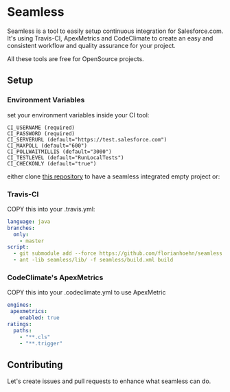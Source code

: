 # Seamless
Seamless is a tool to easily setup continuous integration for Salesforce.com. It's using Travis-CI, ApexMetrics and CodeClimate to create an easy and consistent workflow and quality assurance for your project.

All these tools are free for OpenSource projects.

## Setup

### Environment Variables
set your environment variables inside your CI tool:
```
CI_USERNAME (required)
CI_PASSWORD (required)
CI_SERVERURL (default="https://test.salesforce.com")
CI_MAXPOLL (default="600")
CI_POLLWAITMILLIS (default="3000")
CI_TESTLEVEL (default="RunLocalTests")
CI_CHECKONLY (default="true")
```

either clone [this repository](https://github.com/florianhoehn/seamless-initial-project) to have a seamless integrated empty project or:

### Travis-CI
COPY this into your .travis.yml:
```yaml
language: java
branches:
  only: 
    - master
script: 
  - git submodule add --force https://github.com/florianhoehn/seamless.git
  - ant -lib seamless/lib/ -f seamless/build.xml build
```

### CodeClimate's ApexMetrics
COPY this into your .codeclimate.yml to use ApexMetric
```yaml
engines:
 apexmetrics:
    enabled: true
ratings:
  paths:
    - "**.cls"
    - "**.trigger"
```

## Contributing
Let's create issues and pull requests to enhance what seamless can do.
